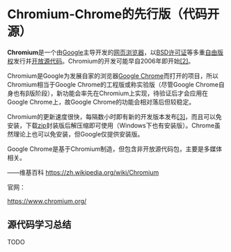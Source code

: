 # Chromium-Chrome的先行版（代码开源）

**Chromium**是一个由[Google](https://zh.wikipedia.org/wiki/Google)主导开发的[网页浏览器](https://zh.wikipedia.org/wiki/%E7%B6%B2%E9%A0%81%E7%80%8F%E8%A6%BD%E5%99%A8)，以[BSD许可证](https://zh.wikipedia.org/wiki/BSD%E8%A8%B1%E5%8F%AF%E8%AD%89)等多重[自由版权](https://zh.wikipedia.org/wiki/%E8%87%AA%E7%94%B1%E7%89%88%E6%AC%8A)发行并[开放源代码](https://zh.wikipedia.org/wiki/%E9%96%8B%E6%94%BE%E5%8E%9F%E5%A7%8B%E7%A2%BC)。Chromium的开发可能早自2006年即开始[\[2\]](https://zh.wikipedia.org/wiki/Chromium#cite_note-2)。

Chromium是Google为发展自家的浏览器[Google Chrome](https://zh.wikipedia.org/wiki/Google_Chrome)而打开的项目，所以Chromium相当于Google Chrome的工程版或称实验版（尽管Google Chrome自身也有β版阶段），新功能会率先在Chromium上实现，待验证后才会应用在Google Chrome上，故Google Chrome的功能会相对落后但较稳定。

Chromium的更新速度很快，每隔数小时即有新的开发版本发布[\[3\]](https://zh.wikipedia.org/wiki/Chromium#cite_note-3)，而且可以免安装，下载[zip](https://zh.wikipedia.org/wiki/Zip)封装版后解压缩即可使用（Windows下也有安装版）。Chrome虽然理论上也可以免安装，但Google仅提供安装版。

Google Chrome是基于Chromium制造，但包含非开放源代码包，主要是多媒体相关。

——维基百科  https://zh.wikipedia.org/wiki/Chromium



官网：

https://www.chromium.org/



## 源代码学习总结

TODO





